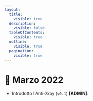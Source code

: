 ```yaml
---
layout:
  title:
    visible: true
  description:
    visible: false
  tableOfContents:
    visible: true
  outline:
    visible: true
  pagination:
    visible: true
---
```


# 📜 Marzo 2022

* Introdotto l'Anti-Xray (`v0.1`) **\[ADMIN]**.
